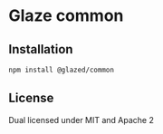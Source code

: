 # Glaze common

## Installation

```sh
npm install @glazed/common
```

## License

Dual licensed under MIT and Apache 2
